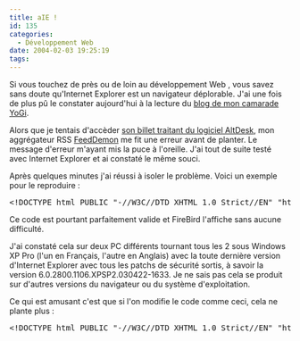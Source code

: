 ```yaml
---
title: aIE !
id: 135
categories:
  - Développement Web
date: 2004-02-03 19:25:19
tags:
---
```


Si vous touchez de près ou de loin au développement Web , vous savez sans doute qu'Internet Explorer est un navigateur déplorable. J'ai une fois de plus pû le constater aujourd'hui à la lecture du [blog de mon camarade YoGi](http://darkmag.net/darkBlog/ "darkBlog").

Alors que je tentais d'accèder [son billet traitant du logiciel AltDesk](http://darkmag.net/darkBlog/index.php/2004/02/02/17-LoutilDuJourAltdesk "L"), mon aggrégateur RSS [FeedDemon](http://www.bradsoft.com/feeddemon/ "Site officiel de FeedDemon") me fit une erreur avant de planter. Le message d'erreur m'ayant mis la puce à l'oreille. J'ai tout de suite testé avec Internet Explorer et ai constaté le même souci.

Après quelques minutes j'ai réussi à isoler le problème. Voici un exemple pour le reproduire :
 <pre>&lt;!DOCTYPE html PUBLIC "-//W3C//DTD XHTML 1.0 Strict//EN" "http://www.w3.org/TR/xhtml1/DTD/xhtml1-strict.dtd"&gt; &lt;html xml:lang="fr" xmlns="http://www.w3.org/1999/xhtml"&gt; &lt;head&gt;   &lt;style type="text/css"&gt;   &lt;!--     div p:first-letter {       background-color: #FF0000;     }   --&gt;   &lt;/style&gt;   &lt;title&gt;Test&lt;/title&gt; &lt;/head&gt; &lt;body&gt;   &lt;div&gt;     &lt;p&gt;&lt;a href="#"&gt;Test&lt;/a&gt;&lt;/p&gt;   &lt;/div&gt; &lt;/body&gt; &lt;/html&gt;</pre> 

Ce code est pourtant parfaitement valide et FireBird l'affiche sans aucune difficulté.

J'ai constaté cela sur deux PC différents tournant tous les 2 sous Windows XP Pro (l'un en Français, l'autre en Anglais) avec la toute dernière version d'Internet Explorer avec tous les patchs de sécurité sortis, à savoir la version 6.0.2800.1106.XPSP2.030422-1633\. Je ne sais pas cela se produit sur d'autres versions du navigateur ou du système d'exploitation.

Ce qui est amusant c'est que si l'on modifie le code comme ceci, cela ne plante plus :
 <pre>&lt;!DOCTYPE html PUBLIC "-//W3C//DTD XHTML 1.0 Strict//EN" "http://www.w3.org/TR/xhtml1/DTD/xhtml1-strict.dtd"&gt; &lt;html xml:lang="fr" xmlns="http://www.w3.org/1999/xhtml"&gt; &lt;head&gt;   &lt;style type="text/css"&gt;   &lt;!--     div p:first-letter {       background-color: #FF0000;     }   --&gt;   &lt;/style&gt;   &lt;title&gt;Test&lt;/title&gt; &lt;/head&gt; &lt;body&gt;   &lt;div&gt;     &lt;p&gt;Ceci est un &lt;a href="#"&gt;Test&lt;/a&gt;&lt;/p&gt;   &lt;/div&gt; &lt;/body&gt; &lt;/html&gt;</pre>